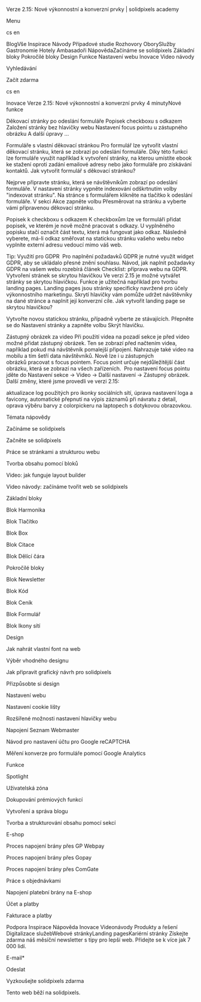 <p>Verze 2.15: Nové výkonnostní a konverzní prvky | solidpixels academy</p>
<p>Menu</p>
<p>cs en</p>
<p>BlogVše Inspirace Návody Případové studie Rozhovory OborySlužby Gastronomie Hotely Ambasadoři NápovědaZačínáme se solidpixels Základní bloky Pokročilé bloky Design Funkce Nastavení webu Inovace Video návody</p>
<p>Vyhledávání</p>
<p>Začít zdarma</p>
<p>cs en</p>
<p>Inovace
Verze 2.15: Nové výkonnostní a konverzní prvky
4 minutyNové funkce</p>
<p>Děkovací stránky po odeslání formuláře
Popisek checkboxu s odkazem
Založení stránky bez hlavičky webu
Nastavení focus pointu u zástupného obrázku
A další úpravy ...</p>
<p>Formuláře s vlastní děkovací stránkou
Pro formulář lze vytvořit vlastní děkovací stránku, která se zobrazí po odeslání formuláře. Díky této funkci lze formuláře využít například k vytvoření stránky, na kterou umístíte ebook ke stažení oproti zadání emailové adresy nebo jako formuláře pro získávání kontaktů.
Jak vytvořit formulář s děkovací stránkou?</p>
<p>Nejprve připravte stránku, která se návštěvníkům zobrazí po odeslání formuláře. V nastavení stránky vypněte indexování odškrtnutím volby "indexovat stránku".
Na stránce s formulářem klikněte na tlačítko k odeslání formuláře. V sekci Akce zapněte volbu Přesměrovat na stránku a vyberte vámi připravenou děkovací stránku.</p>
<p>Popisek k checkboxu s odkazem
K checkboxům lze ve formuláři přidat popisek, ve kterém je nově možné pracovat s odkazy. U vyplněného popisku stačí označit část textu, která má fungovat jako odkaz. Následně vyberete, má-li odkaz směřovat na statickou stránku vašeho webu nebo vyplníte externí adresu vedoucí mimo váš web.</p>
<p>Tip: Využití pro GDPR 
Pro naplnění požadavků GDPR je nutné využít widget GDPR, aby se ukládalo přesné znění souhlasu. Návod, jak naplnit požadavky GDPR na vašem webu rozebírá článek Checklist: příprava webu na GDPR.
Vytvoření stránek se skrytou hlavičkou
Ve verzi 2.15 je možné vytvářet stránky se skrytou hlavičkou. Funkce je užitečná například pro tvorbu landing pages.
Landing pages jsou stránky specificky navržené pro účely výkonnostního marketingu. Skrytí hlavičky vám pomůže udržet návštěvníky na dané stránce a naplnit její konverzní cíle.
Jak vytvořit landing page se skrytou hlavičkou?</p>
<p>Vytvořte novou statickou stránku, případně vyberte ze stávajících.
Přepněte se do Nastavení stránky a zapněte volbu Skrýt hlavičku.</p>
<p>Zástupný obrázek za video
Při použití videa na pozadí sekce je před video možné přidat zástupný obrázek. Ten se zobrazí před načtením videa, například pokud má návštěvník pomalejší připojení. Nahrazuje také video na mobilu a tím šetří data návštěvníků. Nově lze i u zástupných obrázků pracovat s focus pointem. Focus point určuje nejdůležitější část obrázku, která se zobrazí na všech zařízeních. 
Pro nastavení focus pointu jděte do Nastavení sekce → Video → Další nastavení → Zástupný obrázek.
Další změny, které jsme provedli ve verzi 2.15:</p>
<p>aktualizace log použitých pro ikonky sociálních sítí,
úprava nastavení loga a favicony,
automatické přepnutí na výpis záznamů při návratu z detail,
oprava výběru barvy z colorpickeru na laptopech s dotykovou obrazovkou.</p>
<p>Témata nápovědy</p>
<p>Začínáme se solidpixels</p>
<p>Začněte se solidpixels</p>
<p>Práce se stránkami a strukturou webu</p>
<p>Tvorba obsahu pomocí bloků</p>
<p>Video: jak funguje layout builder </p>
<p>Video návody: začínáme tvořit web se solidpixels</p>
<p>Základní bloky</p>
<p>Blok Harmonika</p>
<p>Blok Tlačítko</p>
<p>Blok Box</p>
<p>Blok Citace</p>
<p>Blok Dělící čára</p>
<p>Pokročilé bloky</p>
<p>Blok Newsletter</p>
<p>Blok Kód</p>
<p>Blok Ceník</p>
<p>Blok Formulář</p>
<p>Blok Ikony sítí</p>
<p>Design</p>
<p>Jak nahrát vlastní font na web</p>
<p>Výběr vhodného designu</p>
<p>Jak připravit grafický návrh pro solidpixels</p>
<p>Přizpůsobte si design</p>
<p>Nastavení webu</p>
<p>Nastavení cookie lišty</p>
<p>Rozšířené možnosti nastavení hlavičky webu</p>
<p>Napojení Seznam Webmaster</p>
<p>Návod pro nastavení účtu pro Google reCAPTCHA</p>
<p>Měření konverze pro formuláře pomocí Google Analytics</p>
<p>Funkce</p>
<p>Spotlight</p>
<p>Uživatelská zóna</p>
<p>Dokupování prémiových funkcí</p>
<p>Vytvoření a správa blogu</p>
<p>Tvorba a strukturování obsahu pomocí sekcí</p>
<p>E-shop</p>
<p>Proces napojení brány přes GP Webpay</p>
<p>Proces napojení brány přes Gopay</p>
<p>Proces napojení brány přes ComGate</p>
<p>Práce s objednávkami</p>
<p>Napojení platební brány na E-shop</p>
<p>Účet a platby</p>
<p>Fakturace a platby</p>
<p>Podpora
 Inspirace
Nápověda
Inovace
Videonávody
 Produkty a řešení
 Digitalizace služebWebové stránkyLanding pagesKariérní stránky Získejte zdarma náš měsíční newsletter s tipy pro lepší web. Přidejte se k více jak 7 000 lidí.</p>
<p>E-mail*</p>
<p>Odeslat</p>
<p>Vyzkoušejte solidpixels zdarma</p>
<p>Tento web běží na solidpixels.</p>